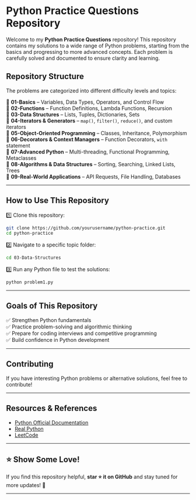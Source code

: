 
# **Python Practice Questions Repository**  

Welcome to my **Python Practice Questions** repository! This repository contains my solutions to a wide range of Python problems, starting from the basics and progressing to more advanced concepts. Each problem is carefully solved and documented to ensure clarity and learning.

##  **Repository Structure**  
The problems are categorized into different difficulty levels and topics:  

📂 **01-Basics** – Variables, Data Types, Operators, and Control Flow  
📂 **02-Functions** – Function Definitions, Lambda Functions, Recursion  
📂 **03-Data Structures** – Lists, Tuples, Dictionaries, Sets  
📂 **04-Iterators & Generators** – `map()`, `filter()`, `reduce()`, and custom iterators  
📂 **05-Object-Oriented Programming** – Classes, Inheritance, Polymorphism  
📂 **06-Decorators & Context Managers** – Function Decorators, `with` statement  
📂 **07-Advanced Python** – Multi-threading, Functional Programming, Metaclasses  
📂 **08-Algorithms & Data Structures** – Sorting, Searching, Linked Lists, Trees  
📂 **09-Real-World Applications** – API Requests, File Handling, Databases  

---

## **How to Use This Repository**  

1️⃣ Clone this repository:  
```bash
git clone https://github.com/yourusername/python-practice.git
cd python-practice
```
2️⃣ Navigate to a specific topic folder:  
```bash
cd 03-Data-Structures
```
3️⃣ Run any Python file to test the solutions:  
```bash
python problem1.py
```

---

## **Goals of This Repository**  

✅ Strengthen Python fundamentals  
✅ Practice problem-solving and algorithmic thinking  
✅ Prepare for coding interviews and competitive programming  
✅ Build confidence in Python development  

---

## **Contributing**  

If you have interesting Python problems or alternative solutions, feel free to contribute!  

---

## **Resources & References**  

- [Python Official Documentation](https://docs.python.org/3/)  
- [Real Python](https://realpython.com/)  
- [LeetCode](https://leetcode.com/)  

---

## ⭐ **Show Some Love!**  

If you find this repository helpful, **star ⭐ it on GitHub** and stay tuned for more updates! 🎉  

---
